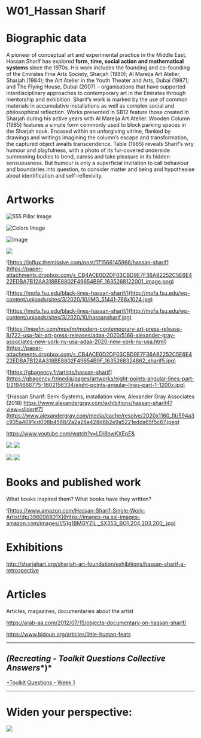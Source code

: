 # W01_Hassan Sharif

# Biographic data

A pioneer of conceptual art and experimental practice in the Middle East, Hassan Sharif
has explored **form, time, social action and mathematical systems** since the 1970s. His work
includes the founding and co-founding of the Emirates Fine Arts Society, Sharjah (1980); Al
Mareija Art Atelier, Sharjah (1984); the Art Atelier in the Youth Theater and Arts, Dubai (1987);
and The Flying House, Dubai (2007) – organisations that have supported interdisciplinary
approaches to contemporary art in the Emirates through mentorship and exhibition.
Sharif’s work is marked by the use of common materials in accumulative installations
as well as complex social and philosophical reflection. Works presented in SB12 feature
those created in Sharjah during his active years with Al Mareija Art Atelier. Wooden Column
(1985) features a simple form commonly used to block parking spaces in the Sharjah
souk. Encased within an unforgiving vitrine, flanked by drawings and writings imagining
the column’s escape and transformation, the captured object awaits transcendence.
Table (1985) reveals Sharif’s wry humour and playfulness, with a photo of its fur-covered
underside summoning bodies to bend, caress and take pleasure in its hidden sensuousness.
But humour is only a superficial invitation to call behaviour and boundaries into question, to
consider matter and being and hypothesise about identification and self-reflexivity.


# Artworks
![555 Pillar Image](http://sharjahart.org/images/uploads/site-images/Exhibitions_Hassan_Sharif_2.jpg)

![Colors Image](http://sharjahart.org/images/uploads/site-images/Exhibitions_Hassan_Sharif_3.jpg)

![Image](http://sharjahart.org/images/uploads/site-images/Exhibitions_Hassan_Sharif_1.jpg)

![](https://paper-attachments.dropbox.com/s_E318D1EBE46F735F5E02A3A4CCC81D31B35F08525D54BF7FAE48EB99708AB6E8_1635267745607_image.png)



![https://influx.themissive.com/post/171566145966/hassan-sharif](https://paper-attachments.dropbox.com/s_CB4ACE0D2DF03CBD9E7F36A82252C5E6E422EDBA7B12AA318BE8802F49654B9F_1635268122001_image.png)

![https://mofa.fsu.edu/black-lines-hassan-sharif/](http://mofa.fsu.edu/wp-content/uploads/sites/3/2020/10/IMG_51441-768x1024.jpg)

![https://mofa.fsu.edu/black-lines-hassan-sharif/](http://mofa.fsu.edu/wp-content/uploads/sites/3/2020/10/hassansharif.jpg)

![https://mpefm.com/mpefm/modern-contemporary-art-press-release-8/722-usa-fair-art-press-releases/adaa-2020/5166-alexander-gray-associates-new-york-ny-usa-adaa-2020-new-york-ny-usa.html](https://paper-attachments.dropbox.com/s_CB4ACE0D2DF03CBD9E7F36A82252C5E6E422EDBA7B12AA318BE8802F49654B9F_1635268324862_sharif5.jpg)

![https://gbagency.fr/artists/hassan-sharif](https://gbagency.fr/media/pages/artworks/eight-points-angular-lines-part-1/2194666775-1602156334/eight-points-angular-lines-part-1-1200x.jpg)

![Hassan Sharif: Semi-Systems, installation view, Alexander Gray Associates (2018) https://www.alexandergray.com/exhibitions/hassan-sharif4?view=slider#7](https://www.alexandergray.com/media/cache/resolve/2020x1160_fit/594a3c935a4091cd008b4568/2a2a28a428d8b2e9a5221edda65f5c67.jpeg)



https://www.youtube.com/watch?v=LDi8bwKXEpE&

![](https://paper-attachments.dropbox.com/s_F792068B365168DE3B1E7D7C1704F9FB340D4FBA1C653CFD4AD1033E1A0C5632_1635268902737_Screen+Shot+2021-10-26+at+1.21.38+PM.png)
![](https://paper-attachments.dropbox.com/s_F792068B365168DE3B1E7D7C1704F9FB340D4FBA1C653CFD4AD1033E1A0C5632_1635268926114_Screen+Shot+2021-10-26+at+1.22.02+PM.png)

![](https://paper-attachments.dropbox.com/s_F792068B365168DE3B1E7D7C1704F9FB340D4FBA1C653CFD4AD1033E1A0C5632_1635268974153_Screen+Shot+2021-10-26+at+1.22.49+PM.png)
![](https://paper-attachments.dropbox.com/s_F792068B365168DE3B1E7D7C1704F9FB340D4FBA1C653CFD4AD1033E1A0C5632_1635269008465_Screen+Shot+2021-10-26+at+1.23.25+PM.png)



# Books and published work

What books inspired them?
What books have they written?


![https://www.amazon.com/Hassan-Sharif-Single-Work-Artist/dp/396098801X](https://images-na.ssl-images-amazon.com/images/I/51g1BMGYZlL._SX353_BO1,204,203,200_.jpg)





# Exhibitions
[](http://sharjahart.org/sharjah-art-foundation/exhibitions/hassan-sharif-a-retrospective)
http://sharjahart.org/sharjah-art-foundation/exhibitions/hassan-sharif-a-retrospective



# Articles

Articles, magazines, documentaries about the artist

https://arab-aa.com/2012/07/15/objects-documentary-on-hassan-sharif/

https://www.bidoun.org/articles/little-human-feats

----------
## *(Recreating* *- Toolkit Questions Collective Answers**)*

[+Toolkit Questions - Week 1](https://paper.dropbox.com/doc/Toolkit-Questions-Week-1-T9cfZ7JATmxX4QOE4Hwc3) 


----------
# Widen your perspective:
![](https://paper-attachments.dropbox.com/s_883FC5CB1E3143252F5C07DDA1F78687E33667A296D68C590F385C509A717783_1634818353498_image.png)



